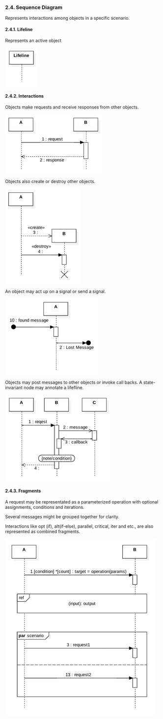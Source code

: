 ### 2.4. Sequence Diagram ###
Represents interactions among objects in a specific scenario.

#### 2.4.1. Lifeline ####
Represents an active object

![Class](notation/sequences/sequence-1.png)

#### 2.4.2. Interactions ####
Objects make requests and receive responses from other objects.

![Class](notation/sequences/sequence-2.png)

Objects also create or destroy other objects.

![Class](notation/sequences/sequence-3.png)

An object may act up on a signal or send a signal.

![Class](notation/sequences/sequence-4.png)

Objects may post messages to other objects or invoke call backs. A state-invariant node may annotate a lifefline.

![Class](notation/sequences/sequence-6.png)

#### 2.4.3. Fragments ####

A request may be representated as a parameterized operation with optional assignments, conditions and iterations.

Several messages might be grouped together for clarity.

Interactions like opt (if), alt(if-else), parallel, critical, iter and etc., are also represented as combined fragments.

![Class](notation/sequences/sequence-7.png)